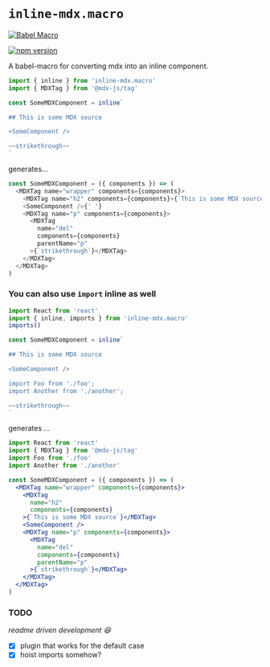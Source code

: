 # `inline-mdx.macro`

[![Babel Macro](https://img.shields.io/badge/babel--macro-%F0%9F%8E%A3-f5da55.svg?style=flat-square)](https://github.com/kentcdodds/babel-plugin-macros)

[![npm version](https://img.shields.io/badge/npm-0.2.1-brightgreen.svg)](https://github.com/hamlim/inline-mdx.macro)

A babel-macro for converting mdx into an inline component.

```js
import { inline } from 'inline-mdx.macro'
import { MDXTag } from '@mdx-js/tag'

const SomeMDXComponent = inline`

## This is some MDX source

<SomeComponent />

~~strikethrough~~
`
```

generates...

```js
const SomeMDXComponent = ({ components }) => (
  <MDXTag name="wrapper" components={components}>
    <MDXTag name="h2" components={components}>{`This is some MDX source`}</MDXTag>{' '}
    <SomeComponent />{' '}
    <MDXTag name="p" components={components}>
      <MDXTag
        name="del"
        components={components}
        parentName="p"
      >{`strikethrough`}</MDXTag>
    </MDXTag>
  </MDXTag>
)
```

### You can also use `import` inline as well

```js
import React from 'react'
import { inline, imports } from 'inline-mdx.macro'
imports()

const SomeMDXComponent = inline`

## This is some MDX source

<SomeComponent />

import Foo from './foo';
import Another from './another';

~~strikethrough~~
`
```

generates ...

```jsx
import React from 'react'
import { MDXTag } from '@mdx-js/tag'
import Foo from './foo'
import Another from './another'

const SomeMDXComponent = ({ components }) => (
  <MDXTag name="wrapper" components={components}>
    <MDXTag
      name="h2"
      components={components}
    >{`This is some MDX source`}</MDXTag>
    <SomeComponent />
    <MDXTag name="p" components={components}>
      <MDXTag
        name="del"
        components={components}
        parentName="p"
      >{`strikethrough`}</MDXTag>
    </MDXTag>
  </MDXTag>
)
```

### TODO

_readme driven development 😆_

- [x] plugin that works for the default case
- [x] hoist imports somehow?
